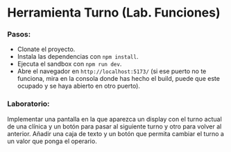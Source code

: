 # Herramienta Turno (Lab. Funciones)

### Pasos:

- Clonate el proyecto.
- Instala las dependencias con `npm install`.
- Ejecuta el sandbox con `npm run dev`.
- Abre el navegador en `http://localhost:5173/` (si ese puerto no te funciona, mira en la consola donde has hecho el build, puede que este ocupado y se haya abierto en otro puerto).

### Laboratorio:

Implementar una pantalla en la que aparezca un display con el turno actual de una clínica y un botón para pasar al siguiente turno y otro para volver al anterior. Añadir una caja de texto y un botón que permita cambiar el turno a un valor que ponga el operario.

